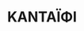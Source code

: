 ---
title: "ΚΑΝΤΑΪΦΙ"
subtitle:
ingredients:
  - title: "ΓΙΑ ΤΗ ΣΥΝΑΡΜΟΛΟΓΗΣΗ"
    theingredients:
      - ingredient: "Κανταϊφι"
      - ingredient: "Σπασμένα αμύγδαλα"
      - ingredient: "Κανέλα"
      - ingredient: "Γαρύφαλλο"
  - title: "ΓΙΑ ΤΟ ΣΙΡΟΠΙ"
    theingredients:
      - ingredient: "1000 ml νερό"
      - ingredient: "1200 γρ. Ζάχαρη"
      - ingredient: "Λίγη γλυκόζη"
preparation:
  - title:
    method: "Ξανίζουμε το κανταϊφι[^48]. Με το κανταϊφι σχηματίζουμε έναν κατηφορικό ίσιο πάτο για να έχει στο τέλος ένα ομοιόμορφο σχήμα. Βάζουμε την γέμιση από την πλευρά που υπάρχει περισσότερο κανταϊφι και ρίχνουμε πάνω από την γέμιση λίγο κανταϊφι για να κρατάει την γέμιση. Τυλίγουμε, βάζοντας τις άκριες προς τα μέσα και να φτάσουμε στο τελείωμα[^49]. Ψήνουμε στους 200 &#176;&#67; για περίπου 1 ώρα. Αφήνουμε το γλυκό να κρυώσει και το σιροπιάζουμε την επόμενη μέρα. Το σιρόπι πρέπει να είναι ζεστό και να έχει φτάσει τα 26 γράδα. Αυτό θα βοηθήσει να εισχωρήσει μέσα στα κανταϊφια χωρίς να τα μαλακώσει, να τα λιώσει ή να τα σκληρύνει."
footnotes:
  - footnote: "[^48]: Ξανίζω το κανταϊφι σημαίνει πως του δίνουμε αέρα γιατί κατά την παραλαβή του είναι μεζεμένο χωρίς αέρα."
  - footnote: "[^49]: Δεν πρέπει να είναι σφιχτό αλλά να περνάει λίγο αέρας μέσα και στο τέλος να περάσει πιο εύκολα το σιρόπι απο μέσα."
---